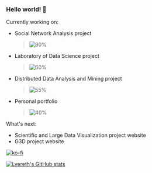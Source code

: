 ### Hello world! 👋

Currently working on:
- Social Network Analysis project 
  > ![80%](https://progress-bar.dev/80)
- Laboratory of Data Science project
  > ![60%](https://progress-bar.dev/100)
- Distributed Data Analysis and Mining project
  > ![55%](https://progress-bar.dev/100)
- Personal portfolio 
  > ![40%](https://progress-bar.dev/40)

What's next: 
- Scientific and Large Data Visualization project website
- G3D project website

[![ko-fi](https://ko-fi.com/img/githubbutton_sm.svg)](https://ko-fi.com/X8X092BO)

[![Lyereth's GitHub stats](https://github-readme-stats.vercel.app/api?username=lyereth&show_icons=true&theme=tokyonight)](https://github.com/anuraghazra/github-readme-stats)

